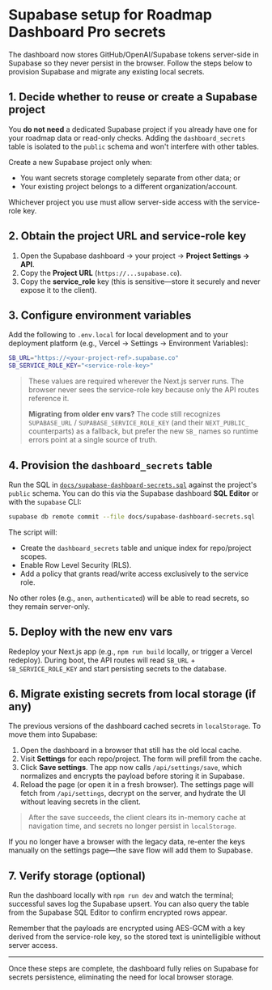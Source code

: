 # Supabase setup for Roadmap Dashboard Pro secrets

The dashboard now stores GitHub/OpenAI/Supabase tokens server-side in Supabase so they never persist in the browser. Follow the steps below to provision Supabase and migrate any existing local secrets.

## 1. Decide whether to reuse or create a Supabase project

You **do not need** a dedicated Supabase project if you already have one for your roadmap data or read-only checks. Adding the `dashboard_secrets` table is isolated to the `public` schema and won\'t interfere with other tables.

Create a new Supabase project only when:

- You want secrets storage completely separate from other data; or
- Your existing project belongs to a different organization/account.

Whichever project you use must allow server-side access with the service-role key.

## 2. Obtain the project URL and service-role key

1. Open the Supabase dashboard → your project → **Project Settings → API**.
2. Copy the **Project URL** (`https://...supabase.co`).
3. Copy the **service_role** key (this is sensitive—store it securely and never expose it to the client).

## 3. Configure environment variables

Add the following to `.env.local` for local development and to your deployment platform (e.g., Vercel → Settings → Environment Variables):

```bash
SB_URL="https://<your-project-ref>.supabase.co"
SB_SERVICE_ROLE_KEY="<service-role-key>"
```

> These values are required wherever the Next.js server runs. The browser never sees the service-role key because only the API routes reference it.
>
> **Migrating from older env vars?** The code still recognizes `SUPABASE_URL` / `SUPABASE_SERVICE_ROLE_KEY` (and their `NEXT_PUBLIC_` counterparts) as a fallback, but prefer the new `SB_` names so runtime errors point at a single source of truth.

## 4. Provision the `dashboard_secrets` table

Run the SQL in [`docs/supabase-dashboard-secrets.sql`](./supabase-dashboard-secrets.sql) against the project\'s `public` schema. You can do this via the Supabase dashboard **SQL Editor** or with the `supabase` CLI:

```bash
supabase db remote commit --file docs/supabase-dashboard-secrets.sql
```

The script will:

- Create the `dashboard_secrets` table and unique index for repo/project scopes.
- Enable Row Level Security (RLS).
- Add a policy that grants read/write access exclusively to the service role.

No other roles (e.g., `anon`, `authenticated`) will be able to read secrets, so they remain server-only.

## 5. Deploy with the new env vars

Redeploy your Next.js app (e.g., `npm run build` locally, or trigger a Vercel redeploy). During boot, the API routes will read `SB_URL` + `SB_SERVICE_ROLE_KEY` and start persisting secrets to the database.

## 6. Migrate existing secrets from local storage (if any)

The previous versions of the dashboard cached secrets in `localStorage`. To move them into Supabase:

1. Open the dashboard in a browser that still has the old local cache.
2. Visit **Settings** for each repo/project. The form will prefill from the cache.
3. Click **Save settings**. The app now calls `/api/settings/save`, which normalizes and encrypts the payload before storing it in Supabase.
4. Reload the page (or open it in a fresh browser). The settings page will fetch from `/api/settings`, decrypt on the server, and hydrate the UI without leaving secrets in the client.

> After the save succeeds, the client clears its in-memory cache at navigation time, and secrets no longer persist in `localStorage`.

If you no longer have a browser with the legacy data, re-enter the keys manually on the settings page—the save flow will add them to Supabase.

## 7. Verify storage (optional)

Run the dashboard locally with `npm run dev` and watch the terminal; successful saves log the Supabase upsert. You can also query the table from the Supabase SQL Editor to confirm encrypted rows appear.

Remember that the payloads are encrypted using AES-GCM with a key derived from the service-role key, so the stored text is unintelligible without server access.

---

Once these steps are complete, the dashboard fully relies on Supabase for secrets persistence, eliminating the need for local browser storage.
